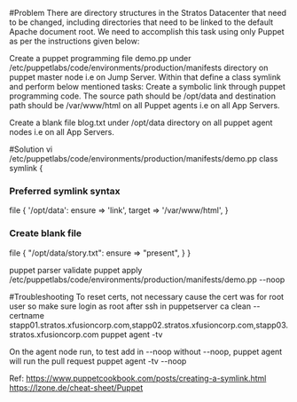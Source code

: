 #Problem
There are directory structures in the Stratos Datacenter that need to be changed, including directories that need to be linked to the default Apache document root. We need to accomplish this task using only Puppet as per the instructions given below:

Create a puppet programming file demo.pp under /etc/puppetlabs/code/environments/production/manifests directory on puppet master node i.e on Jump Server. Within that define a class symlink and perform below mentioned tasks:
Create a symbolic link through puppet programming code. The source path should be /opt/data and destination path should be /var/www/html on all Puppet agents i.e on all App Servers.

Create a blank file blog.txt under /opt/data directory on all puppet agent nodes i.e on all App Servers.

#Solution
vi /etc/puppetlabs/code/environments/production/manifests/demo.pp
class symlink {

### Preferred symlink syntax
  file { '/opt/data':
    ensure => 'link',
    target => '/var/www/html',
  }

### Create blank file
  file { "/opt/data/story.txt":
    ensure  => "present",
  }
}

puppet parser validate
puppet apply /etc/puppetlabs/code/environments/production/manifests/demo.pp --noop

#Troubleshooting
To reset certs, not necessary cause the cert was for root user so make sure login as root after ssh in
puppetserver ca clean --certname stapp01.stratos.xfusioncorp.com,stapp02.stratos.xfusioncorp.com,stapp03.stratos.xfusioncorp.com
puppet agent -tv

On the agent node run, to test add in --noop
without --noop, puppet agent will run the pull request
puppet agent -tv --noop


Ref: https://www.puppetcookbook.com/posts/creating-a-symlink.html  https://lzone.de/cheat-sheet/Puppet
